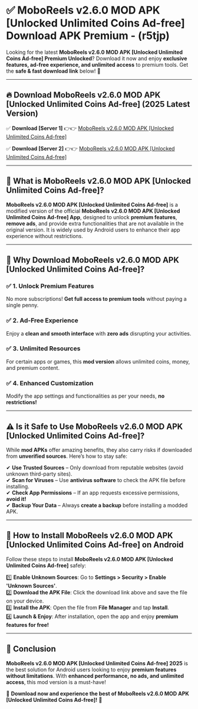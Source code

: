 
# ✅ MoboReels v2.6.0 MOD APK [Unlocked Unlimited Coins Ad-free] Download APK Premium -  (r5tjp) 

Looking for the latest **MoboReels v2.6.0 MOD APK [Unlocked Unlimited Coins Ad-free] Premium Unlocked**? Download it now and enjoy **exclusive features, ad-free experience, and unlimited access** to premium tools. Get the **safe & fast download link** below! 🚀

---

## 🔥 Download MoboReels v2.6.0 MOD APK [Unlocked Unlimited Coins Ad-free] (2025 Latest Version)

✅ **Download [Server 1]** 👉👉 [MoboReels v2.6.0 MOD APK [Unlocked Unlimited Coins Ad-free] ](https://apkcomod.com?title=MoboReels_v2.6.0_MOD_APK_[Unlocked_Unlimited_Coins_Ad-free])  

✅ **Download [Server 2]** 👉👉 [MoboReels v2.6.0 MOD APK [Unlocked Unlimited Coins Ad-free] ](https://apkcomod.com?title=MoboReels_v2.6.0_MOD_APK_[Unlocked_Unlimited_Coins_Ad-free])  


---

## 📌 What is MoboReels v2.6.0 MOD APK [Unlocked Unlimited Coins Ad-free]?

**MoboReels v2.6.0 MOD APK [Unlocked Unlimited Coins Ad-free]** is a modified version of the official **MoboReels v2.6.0 MOD APK [Unlocked Unlimited Coins Ad-free] App**, designed to unlock **premium features**, **remove ads**, and provide extra functionalities that are not available in the original version. It is widely used by Android users to enhance their app experience without restrictions.

---

## 🌟 Why Download MoboReels v2.6.0 MOD APK [Unlocked Unlimited Coins Ad-free]?

### ✅ 1. Unlock Premium Features
No more subscriptions! **Get full access to premium tools** without paying a single penny.

### ✅ 2. Ad-Free Experience
Enjoy a **clean and smooth interface** with **zero ads** disrupting your activities.

### ✅ 3. Unlimited Resources
For certain apps or games, this **mod version** allows unlimited coins, money, and premium content.

### ✅ 4. Enhanced Customization
Modify the app settings and functionalities as per your needs, **no restrictions!**

---

## ⚠️ Is it Safe to Use MoboReels v2.6.0 MOD APK [Unlocked Unlimited Coins Ad-free]?

While **mod APKs** offer amazing benefits, they also carry risks if downloaded from **unverified sources**. Here’s how to stay safe:

✔ **Use Trusted Sources** – Only download from reputable websites (avoid unknown third-party sites).  
✔ **Scan for Viruses** – Use **antivirus software** to check the APK file before installing.  
✔ **Check App Permissions** – If an app requests excessive permissions, **avoid it!**  
✔ **Backup Your Data** – Always **create a backup** before installing a modded APK.

---

## 📲 How to Install MoboReels v2.6.0 MOD APK [Unlocked Unlimited Coins Ad-free] on Android

Follow these steps to install **MoboReels v2.6.0 MOD APK [Unlocked Unlimited Coins Ad-free]** safely:

1️⃣ **Enable Unknown Sources**: Go to **Settings > Security > Enable 'Unknown Sources'**.  
2️⃣ **Download the APK File**: Click the download link above and save the file on your device.  
3️⃣ **Install the APK**: Open the file from **File Manager** and tap **Install**.  
4️⃣ **Launch & Enjoy**: After installation, open the app and enjoy **premium features for free!**

---

## 🚀 Conclusion

**MoboReels v2.6.0 MOD APK [Unlocked Unlimited Coins Ad-free] 2025** is the best solution for Android users looking to enjoy **premium features without limitations**. With **enhanced performance, no ads, and unlimited access**, this mod version is a must-have!

🔻 **Download now and experience the best of MoboReels v2.6.0 MOD APK [Unlocked Unlimited Coins Ad-free]!** 🔻


